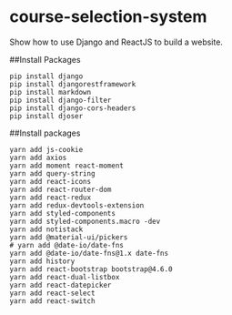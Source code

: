 # course-selection-system

Show how to use Django and ReactJS to build a website.

##Install Packages

```
pip install django
pip install djangorestframework
pip install markdown
pip install django-filter
pip install django-cors-headers
pip install djoser
```

##Install packages

```
yarn add js-cookie
yarn add axios
yarn add moment react-moment
yarn add query-string
yarn add react-icons
yarn add react-router-dom
yarn add react-redux
yarn add redux-devtools-extension
yarn add styled-components
yarn add styled-components.macro -dev
yarn add notistack
yarn add @material-ui/pickers
# yarn add @date-io/date-fns
yarn add @date-io/date-fns@1.x date-fns
yarn add history
yarn add react-bootstrap bootstrap@4.6.0
yarn add react-dual-listbox
yarn add react-datepicker
yarn add react-select
yarn add react-switch

```
